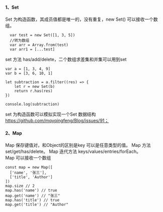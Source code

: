 #### 1、Set
Set 为构造函数，其成员值都是唯一的，没有重复，new Set() 可以接收一个数组。
```
  var test = new Set([1, 3, 5])
  //转为数组
  var arr = Array.from(test)
  var arr1 = [...test]
```
set 方法 has/add/delete，二个数组求差集和并集可以用到set
```
var a = [1, 3, 4, 9]
var b = [3, 6, 10, 1]

let subtraction = a.filter((res) => {
    let r = new Set(b)
    return r.has(res)
})

console.log(subtraction)
```
set 为构造函数可以模拟实现一个Set 数据结构 https://github.com/mqyqingfeng/Blog/issues/91；

#### 2、Map
Map 保存键值对，和Object的区别是key 可以是任意类型的值。
Map 方法 set/get/has/delete。
Map 迭代方法 keys/values/entries/forEach。</br>
Map 可以接收一个数组
```
const map = new Map([
  ['name', '张三'],
  ['title', 'Author']
])
map.size // 2
map.has('name') // true
map.get('name') // "张三"
map.has('title') // true
map.get('title') // "Author"
```
